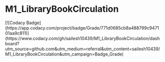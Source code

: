 <h1> M1_LibraryBookCirculation
</h1>
[![Codacy Badge](https://app.codacy.com/project/badge/Grade/771d0685cb8a488799c947101aa9c811)](https://www.codacy.com/gh/sailesh10439/M1_LibraryBookCirculation/dashboard?utm_source=github.com&amp;utm_medium=referral&amp;utm_content=sailesh10439/M1_LibraryBookCirculation&amp;utm_campaign=Badge_Grade)

